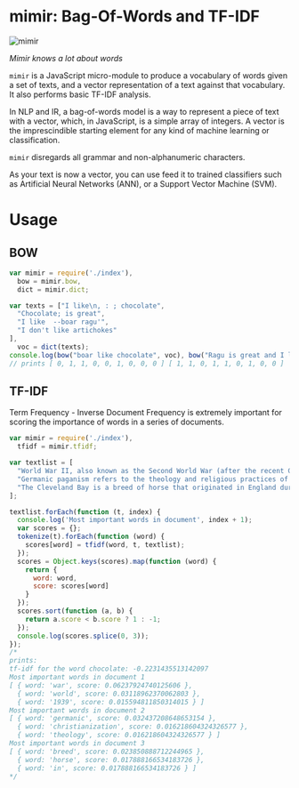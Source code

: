 # mimir: Bag-Of-Words and TF-IDF

![mimir](https://upload.wikimedia.org/wikipedia/commons/1/19/Oden_vid_Mims_lik.jpg)

*Mimir knows a lot about words*

`mimir` is a JavaScript micro-module to produce a vocabulary of words given a set of texts, and a vector representation of a text against that vocabulary. It also performs basic TF-IDF analysis.

In NLP and IR, a bag-of-words model is a way to represent a piece of text with a vector, which, in 
JavaScript, is a simple array of integers.
A vector is the imprescindible starting element for any kind of machine learning or classification.

`mimir` disregards all grammar and non-alphanumeric characters.

As your text is now a vector, you can use feed it to trained classifiers such as Artificial Neural Networks (ANN), or a Support Vector Machine (SVM).

# Usage

## BOW

```javascript
var mimir = require('./index'),
  bow = mimir.bow,
  dict = mimir.dict;

var texts = ["I like\n, : ; chocolate",
  "Chocolate; is great",
  "I like  --boar ragu'",
  "I don't like artichokes"
],
  voc = dict(texts);
console.log(bow("boar like chocolate", voc), bow("Ragu is great and I like it", voc));
// prints [ 0, 1, 1, 0, 0, 1, 0, 0, 0 ] [ 1, 1, 0, 1, 1, 0, 1, 0, 0 ]
```

## TF-IDF

Term Frequency - Inverse Document Frequency is extremely important for scoring the importance of words in a series of documents.

```javascript
var mimir = require('./index'),
  tfidf = mimir.tfidf;

var textlist = [
  "World War II, also known as the Second World War (after the recent Great War), was a global war that lasted from 1939 to 1945,",
  "Germanic paganism refers to the theology and religious practices of the Germanic peoples from the Iron Age until their Christianization during the Medieval period.",
  "The Cleveland Bay is a breed of horse that originated in England during the 17th century, named for its consistent bay colouring and the Cleveland district of Yorkshire. It is a strong, well-muscled horse breed, the oldest established breed in England, and the only non-draught horse developed in Great Britain. The ancestors of the breed were developed during the Middle Ages for use as pack horses"
];

textlist.forEach(function (t, index) {
  console.log('Most important words in document', index + 1);
  var scores = {};
  tokenize(t).forEach(function (word) {
    scores[word] = tfidf(word, t, textlist);
  });
  scores = Object.keys(scores).map(function (word) {
    return {
      word: word,
      score: scores[word]
    }
  });
  scores.sort(function (a, b) {
    return a.score < b.score ? 1 : -1;
  });
  console.log(scores.splice(0, 3));
});
/*
prints:
tf-idf for the word chocolate: -0.2231435513142097
Most important words in document 1
[ { word: 'war', score: 0.06237924740125606 },
  { word: 'world', score: 0.03118962370062803 },
  { word: '1939', score: 0.015594811850314015 } ]
Most important words in document 2
[ { word: 'germanic', score: 0.032437208648653154 },
  { word: 'christianization', score: 0.016218604324326577 },
  { word: 'theology', score: 0.016218604324326577 } ]
Most important words in document 3
[ { word: 'breed', score: 0.023850888712244965 },
  { word: 'horse', score: 0.017888166534183726 },
  { word: 'in', score: 0.017888166534183726 } ]
*/
